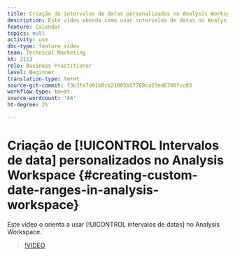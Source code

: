 ```yaml
---
title: Criação de intervalos de datas personalizados no Analysis Workspace
description: Este vídeo aborda como usar intervalos de datas no Analysis Workspace.
feature: Calendar
topics: null
activity: use
doc-type: feature video
team: Technical Marketing
kt: 2113
role: Business Practitioner
level: Beginner
translation-type: tm+mt
source-git-commit: f3b3fa7d91b0cb21005b57768ca23ed6700fcc03
workflow-type: tm+mt
source-wordcount: '44'
ht-degree: 2%

---
```



# Criação de [!UICONTROL Intervalos de data] personalizados no Analysis Workspace {#creating-custom-date-ranges-in-analysis-workspace}

Este vídeo o orienta a usar [!UICONTROL intervalos de datas] no Analysis Workspace.

>[!VIDEO](https://video.tv.adobe.com/v/23975/?quality=12)